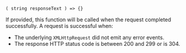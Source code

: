 ```x-referenza-typedline
( string responseText ) => {}
```

If provided, this function will be called when the request completed successfully. A request is successful when:

- The underlying `XMLHttpRequest` did not emit any error events.
- The response HTTP status code is between 200 and 299 or is 304.
